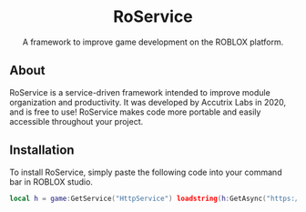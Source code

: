 <h1 align="center">RoService</h1>

<div align="center">
	A framework to improve game development on the ROBLOX platform.
</div>

## About
RoService is a service-driven framework intended to improve module organization and productivity. It was developed by Accutrix Labs in 2020, and is free to use!  RoService makes code more portable and easily accessible throughout your project. 

## Installation
To install RoService, simply paste the following code into your command bar in ROBLOX studio.

```lua
local h = game:GetService("HttpService") loadstring(h:GetAsync("https://raw.githubusercontent.com/Accutrix/RoService/install.lua"))(h.HttpEnabled)
```
